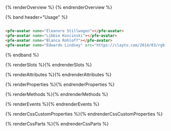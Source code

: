 {% renderOverview %}
  <pfe-avatar name="Libbie Koscinski"></pfe-avatar>
{% endrenderOverview %}

{% band header="Usage" %}
  <div style="display: flex; gap: 1em;">
    <pfe-avatar name="Eleanore Stillwagon"></pfe-avatar>
    <pfe-avatar name="Libbie Koscinski" size="md"></pfe-avatar>
    <pfe-avatar name="Blanca Rohloff"></pfe-avatar>
    <pfe-avatar name="Edwardo Lindsey" src="https://clayto.com/2014/03/rgb-webgl-color-cube/colorcube.jpg"></pfe-avatar>
  </div>

  ```html
  <pfe-avatar name="Eleanore Stillwagon"></pfe-avatar>
  <pfe-avatar name="Libbie Koscinski"></pfe-avatar>
  <pfe-avatar name="Blanca Rohloff"></pfe-avatar>
  <pfe-avatar name="Edwardo Lindsey" src="https://clayto.com/2014/03/rgb-webgl-color-cube/colorcube.jpg"></pfe-avatar>
  ```
{% endband %}

{% renderSlots %}{% endrenderSlots %}

{% renderAttributes %}{% endrenderAttributes %}

{% renderProperties %}{% endrenderProperties %}

{% renderMethods %}{% endrenderMethods %}

{% renderEvents %}{% endrenderEvents %}

{% renderCssCustomProperties %}{% endrenderCssCustomProperties %}

{% renderCssParts %}{% endrenderCssParts %}
